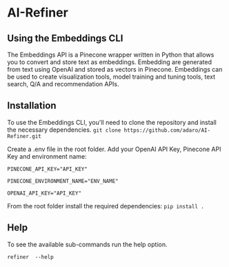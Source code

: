 # AI-Refiner

## Using the Embeddings CLI

The Embeddings API is a Pinecone wrapper written in Python that allows you to convert and store text as embeddings. Embedding are generated from text using OpenAI and stored as vectors in Pinecone. Embeddings can be used to create visualization tools, model training and tuning tools, text search, Q/A and recommendation APIs.

## Installation

To use the Embeddings CLI, you'll need to clone the repository and install the necessary dependencies.
`git clone https://github.com/adaro/AI-Refiner.git`

Create a .env file in the root folder. Add your OpenAI API Key, Pinecone API Key and environment name:

`PINECONE_API_KEY="API_KEY"`

`PINECONE_ENVIRONMENT_NAME="ENV_NAME"`

`OPENAI_API_KEY="API_KEY"`

From the root folder install the required dependencies:
`pip install .`

## Help

To see the available sub-commands run the help option.

`refiner  --help`
